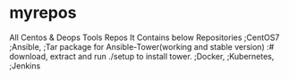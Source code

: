 # myrepos
All Centos &amp; Deops Tools Repos
It Contains below Repositories 
;CentOS7 
;Ansible, 
;Tar package for Ansible-Tower(working and stable version) :# download, extract and run ./setup to install tower.
;Docker, 
;Kubernetes,
;Jenkins
